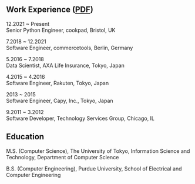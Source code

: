 
## Work Experience ([PDF](../static/matthew_barga_cv.pdf))
 
12.2021 ~ Present \
Senior Python Engineer, cookpad, Bristol, UK

7.2018 ~ 12.2021 \
Software Engineer, commercetools, Berlin, Germany

5.2016 ~ 7.2018 \
Data Scientist, AXA Life Insurance, Tokyo, Japan

4.2015 ~ 4.2016 \
Software Engineer, Rakuten, Tokyo, Japan 

2013 ~ 2015 \
Software Engineer, Capy, Inc., Tokyo, Japan 

9.2011 ~ 3.2012 \
Software Developer, Technology Services Group, Chicago, IL 

## Education

M.S. (Computer Science), The University of Tokyo, Information Science and Technology, Department of Computer Science

B.S. (Computer Engineering), Purdue University, School of Electrical and Computer Engineering
  
